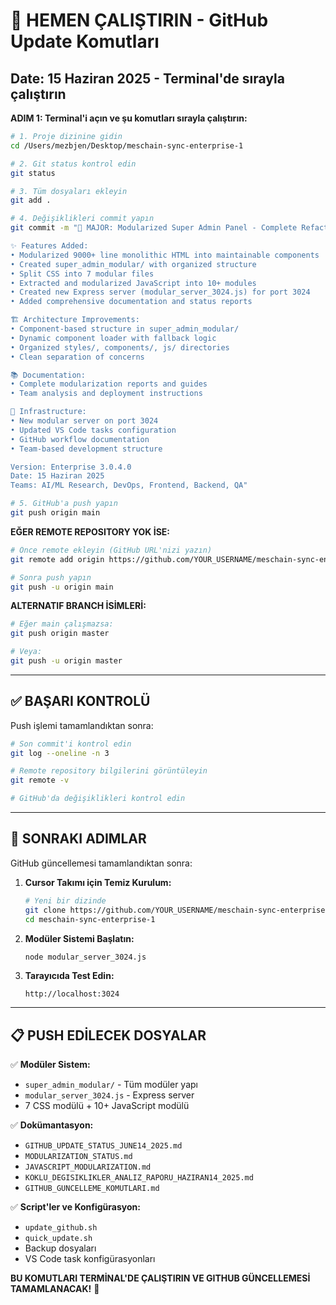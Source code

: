 # 🚀 HEMEN ÇALIŞTIRIN - GitHub Update Komutları
## Date: 15 Haziran 2025 - Terminal'de sırayla çalıştırın

**ADIM 1: Terminal'i açın ve şu komutları sırayla çalıştırın:**

```bash
# 1. Proje dizinine gidin
cd /Users/mezbjen/Desktop/meschain-sync-enterprise-1

# 2. Git status kontrol edin
git status

# 3. Tüm dosyaları ekleyin
git add .

# 4. Değişiklikleri commit yapın
git commit -m "🔧 MAJOR: Modularized Super Admin Panel - Complete Refactoring

✨ Features Added:
• Modularized 9000+ line monolithic HTML into maintainable components
• Created super_admin_modular/ with organized structure
• Split CSS into 7 modular files
• Extracted and modularized JavaScript into 10+ modules
• Created new Express server (modular_server_3024.js) for port 3024
• Added comprehensive documentation and status reports

🏗️ Architecture Improvements:
• Component-based structure in super_admin_modular/
• Dynamic component loader with fallback logic
• Organized styles/, components/, js/ directories
• Clean separation of concerns

📚 Documentation:
• Complete modularization reports and guides
• Team analysis and deployment instructions

🔧 Infrastructure:
• New modular server on port 3024
• Updated VS Code tasks configuration
• GitHub workflow documentation
• Team-based development structure

Version: Enterprise 3.0.4.0
Date: 15 Haziran 2025
Teams: AI/ML Research, DevOps, Frontend, Backend, QA"

# 5. GitHub'a push yapın
git push origin main
```

**EĞER REMOTE REPOSITORY YOK İSE:**
```bash
# Önce remote ekleyin (GitHub URL'nizi yazın)
git remote add origin https://github.com/YOUR_USERNAME/meschain-sync-enterprise-1.git

# Sonra push yapın
git push -u origin main
```

**ALTERNATIF BRANCH İSİMLERİ:**
```bash
# Eğer main çalışmazsa:
git push origin master

# Veya:
git push -u origin master
```

---

## ✅ BAŞARI KONTROLÜ

Push işlemi tamamlandıktan sonra:

```bash
# Son commit'i kontrol edin
git log --oneline -n 3

# Remote repository bilgilerini görüntüleyin
git remote -v

# GitHub'da değişiklikleri kontrol edin
```

---

## 🎯 SONRAKI ADIMLAR

GitHub güncellemesi tamamlandıktan sonra:

1. **Cursor Takımı için Temiz Kurulum:**
   ```bash
   # Yeni bir dizinde
   git clone https://github.com/YOUR_USERNAME/meschain-sync-enterprise-1.git
   cd meschain-sync-enterprise-1
   ```

2. **Modüler Sistemi Başlatın:**
   ```bash
   node modular_server_3024.js
   ```

3. **Tarayıcıda Test Edin:**
   ```
   http://localhost:3024
   ```

---

## 📋 PUSH EDİLECEK DOSYALAR

✅ **Modüler Sistem:**
- `super_admin_modular/` - Tüm modüler yapı
- `modular_server_3024.js` - Express server
- 7 CSS modülü + 10+ JavaScript modülü

✅ **Dokümantasyon:**
- `GITHUB_UPDATE_STATUS_JUNE14_2025.md`
- `MODULARIZATION_STATUS.md`
- `JAVASCRIPT_MODULARIZATION.md`
- `KOKLU_DEGISIKLIKLER_ANALIZ_RAPORU_HAZIRAN14_2025.md`
- `GITHUB_GUNCELLEME_KOMUTLARI.md`

✅ **Script'ler ve Konfigürasyon:**
- `update_github.sh`
- `quick_update.sh`
- Backup dosyaları
- VS Code task konfigürasyonları

**BU KOMUTLARI TERMİNAL'DE ÇALIŞTIRIN VE GITHUB GÜNCELLEMESİ TAMAMLANACAK!** 🚀
